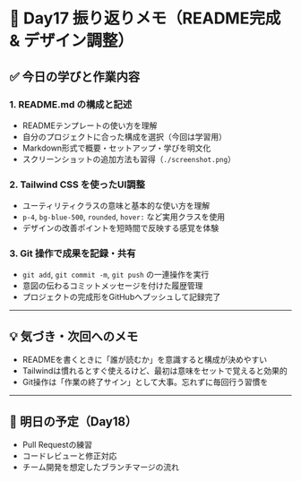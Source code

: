 # 📝 Day17 振り返りメモ（README完成 & デザイン調整）

## ✅ 今日の学びと作業内容

### 1. README.md の構成と記述
- READMEテンプレートの使い方を理解
- 自分のプロジェクトに合った構成を選択（今回は学習用）
- Markdown形式で概要・セットアップ・学びを明文化
- スクリーンショットの追加方法も習得（`./screenshot.png`）

### 2. Tailwind CSS を使ったUI調整
- ユーティリティクラスの意味と基本的な使い方を理解
- `p-4`, `bg-blue-500`, `rounded`, `hover:` など実用クラスを使用
- デザインの改善ポイントを短時間で反映する感覚を体験

### 3. Git 操作で成果を記録・共有
- `git add`, `git commit -m`, `git push` の一連操作を実行
- 意図の伝わるコミットメッセージを付けた履歴管理
- プロジェクトの完成形をGitHubへプッシュして記録完了

---

## 💡 気づき・次回へのメモ

- READMEを書くときに「誰が読むか」を意識すると構成が決めやすい
- Tailwindは慣れるとすぐ使えるけど、最初は意味をセットで覚えると効果的
- Git操作は「作業の終了サイン」として大事。忘れずに毎回行う習慣を

---

## 🚀 明日の予定（Day18）
- Pull Requestの練習
- コードレビューと修正対応
- チーム開発を想定したブランチマージの流れ